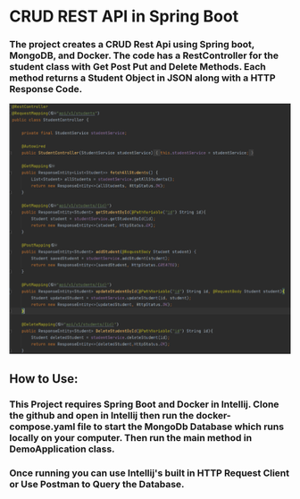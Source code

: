 # CRUD REST API in Spring Boot
### The project creates a CRUD Rest Api using Spring boot, MongoDB, and Docker. The code has a RestController for the student class with Get Post Put and Delete Methods. Each method returns a Student Object in JSON along with a HTTP Response Code.
![alt text](https://github.com/CookJustin/SpringBootRestApiMongoDB/blob/master/Studentcontroller.PNG)
## How to Use:
### This Project requires Spring Boot and Docker in Intellij. Clone the github and open in Intellij then run the docker-compose.yaml file to start the MongoDb Database which runs locally on your computer. Then run the main method in DemoApplication class. 
### Once running you can use Intellij's built in HTTP Request Client or Use Postman to Query the Database.
